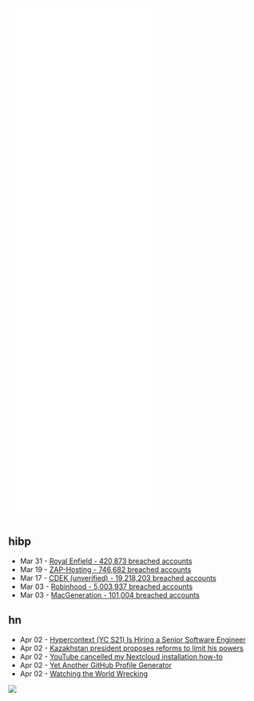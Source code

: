 ![Metrics](https://raw.githubusercontent.com/phixion/phixion/master/metrics.svg)

## hibp

<!--
for https://github.com/phixion/phixion/blob/main/.github/workflows/feeds.yml
-->
<!--START_SECTION:haveibeenpwnd-->
- Mar 31 - [Royal Enfield - 420,873 breached accounts](https://haveibeenpwned.com/PwnedWebsites#RoyalEnfield)
- Mar 19 - [ZAP-Hosting - 746,682 breached accounts](https://haveibeenpwned.com/PwnedWebsites#ZAPHosting)
- Mar 17 - [CDEK (unverified) - 19,218,203 breached accounts](https://haveibeenpwned.com/PwnedWebsites#CDEK)
- Mar 03 - [Robinhood - 5,003,937 breached accounts](https://haveibeenpwned.com/PwnedWebsites#Robinhood)
- Mar 03 - [MacGeneration - 101,004 breached accounts](https://haveibeenpwned.com/PwnedWebsites#MacGeneration)
<!--END_SECTION:haveibeenpwnd-->

## hn

<!--
for https://github.com/phixion/phixion/blob/main/.github/workflows/feeds.yml
-->
<!--START_SECTION:hn-->
- Apr 02 - [Hypercontext (YC S21) Is Hiring a Senior Software Engineer](https://www.ycombinator.com/companies/hypercontext/jobs/io4qhGu-senior-software-engineer-backend)
- Apr 02 - [Kazakhstan president proposes reforms to limit his powers](https://www.aljazeera.com/news/2022/3/16/kazakhistan-president-proposes-reforms-to-limit-his-powers)
- Apr 02 - [YouTube cancelled my Nextcloud installation how-to](https://mccormick.cx/news/entries/youtube-cancelled-my-nextcloud-how-to-video)
- Apr 02 - [Yet Another GitHub Profile Generator](https://blog.urth.org/2022/03/28/yet-another-github-profile-generator/)
- Apr 02 - [Watching the World Wrecking](https://lifeboat.substack.com/p/watching-the-world-wrecking)
<!--END_SECTION:hn-->

<!--
for https://yhype.me
-->
![](https://hit.yhype.me/github/profile?user_id=13013670)
